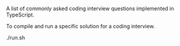 A list of commonly asked coding interview questions implemented in TypeScript.

To compile and run a specific solution for a coding interview.

./run.sh <problem>

